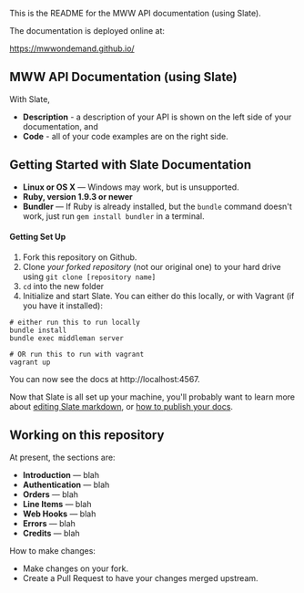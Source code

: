 This is the README for the MWW API documentation (using Slate).

The documentation is deployed online at:

https://mwwondemand.github.io/


MWW API Documentation (using Slate)
------------------------------

With Slate,
 * **Description** - a description of your API is shown on the left side of your documentation, and
 * **Code** - all of your code examples are on the right side.


Getting Started with Slate Documentation
------------------------------

 - **Linux or OS X** — Windows may work, but is unsupported.
 - **Ruby, version 1.9.3 or newer**
 - **Bundler** — If Ruby is already installed, but the `bundle` command doesn't work, just run `gem install bundler` in a terminal.

#### Getting Set Up

1. Fork this repository on Github.
2. Clone *your forked repository* (not our original one) to your hard drive using `git clone [repository name]`
3. `cd` into the new folder
4. Initialize and start Slate. You can either do this locally, or with Vagrant (if you have it installed):

```shell
# either run this to run locally
bundle install
bundle exec middleman server

# OR run this to run with vagrant
vagrant up
```

You can now see the docs at http://localhost:4567.

Now that Slate is all set up your machine, you'll probably want to learn more about [editing Slate markdown](https://github.com/tripit/slate/wiki/Markdown-Syntax), or [how to publish your docs](https://github.com/tripit/slate/wiki/Deploying-Slate).


Working on this repository
------------------------------

At present, the sections are:

* **Introduction** — blah
* **Authentication** — blah
* **Orders** — blah
* **Line Items** — blah
* **Web Hooks** — blah
* **Errors** — blah
* **Credits** — blah

How to make changes:

* Make changes on your fork.
* Create a Pull Request to have your changes merged upstream.

<!--
a comment
-->
